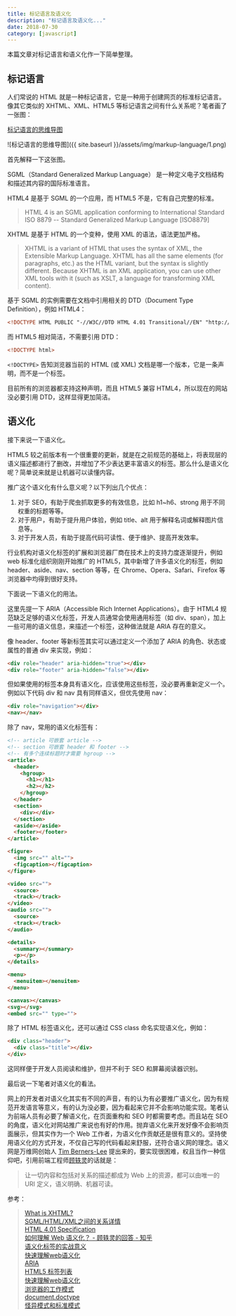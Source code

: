 ```yaml
---
title: 标记语言及语义化
description: "标记语言及语义化..."
date: 2018-07-30
category: [javascript]
---
```


本篇文章对标记语言和语义化作一下简单整理。

## 标记语言

人们常说的 HTML 就是一种标记语言，它是一种用于创建网页的标准标记语言。像其它类似的 XHTML、XML、HTML5 等标记语言之间有什么关系呢？笔者画了一张图：

[标记语言的思维导图][4]

![标记语言的思维导图]({{ site.baseurl }}/assets/img/markup-language/1.png)

首先解释一下这张图。

SGML（Standard Generalized Markup Language） 是一种定义电子文档结构和描述其内容的国际标准语言。

HTML4 是基于 SGML 的一个应用，而 HTML5 不是，它有自己完整的标准。

> HTML 4 is an SGML application conforming to International Standard ISO 8879 -- Standard Generalized Markup Language [ISO8879]

XHTML 是基于 HTML 的一个变种，使用 XML 的语法，语法更加严格。

> XHTML is a variant of HTML that uses the syntax of XML, the Extensible Markup Language. XHTML has all the same elements (for paragraphs, etc.) as the HTML variant, but the syntax is slightly different. Because XHTML is an XML application, you can use other XML tools with it (such as XSLT, a language for transforming XML content).

基于 SGML 的实例需要在文档中引用相关的 DTD（Document Type Definition），例如 HTML4：

```html
<!DOCTYPE HTML PUBLIC "-//W3C//DTD HTML 4.01 Transitional//EN" "http://www.w3.org/TR/html4/loose.dtd">
```

而 HTML5 相对简洁，不需要引用 DTD：

```html
<!DOCTYPE html>
```

`<!DOCTYPE>` 告知浏览器当前的 HTML (或 XML) 文档是哪一个版本，它是一条声明，而不是一个标签。

目前所有的浏览器都支持这种声明，而且 HTML5 兼容 HTML4，所以现在的网站没必要引用 DTD，这样显得更加简洁。

## 语义化

接下来说一下语义化。

HTML5 较之前版本有一个很重要的更新，就是在之前规范的基础上，将表现层的语义描述都进行了删改，并增加了不少表达更丰富语义的标签。那么什么是语义化呢？简单说来就是让机器可以读懂内容。

推广这个语义化有什么意义呢？以下列出几个优点：

1. 对于 SEO，有助于爬虫抓取更多的有效信息，比如 h1~h6、strong 用于不同权重的标题等等。
2. 对于用户，有助于提升用户体验，例如 title、alt 用于解释名词或解释图片信息等。
3. 对于开发人员，有助于提高代码可读性、便于维护、提高开发效率。

行业机构对语义化标签的扩展和浏览器厂商在技术上的支持力度逐渐提升，例如 web 标准化组织刚刚开始推广的 HTML5，其中新增了许多语义化的标签，例如 header、aside、nav、section 等等，在 Chrome、Opera、Safari、Firefox 等浏览器中均得到很好支持。

下面说一下语义化的用法。

这里先提一下 ARIA（Accessible Rich Internet Applications）。由于 HTML4 规范缺乏足够的语义化标签，开发人员通常会使用通用标签（如 div、span），加上一些可用的语义信息，来描述一个标签，这种做法就是 ARIA 存在的意义。

像 header、footer 等新标签其实可以通过定义一个添加了 ARIA 的角色、状态或属性的普通 div 来实现，例如：

```html
<div role="header" aria-hidden="true"></div>
<div role="footer" aria-hidden="false"></div>
```

但如果使用的标签本身具有语义化，应该使用这些标签，没必要再重新定义一个。例如以下代码 div 和 nav 具有同样语义，但优先使用 nav：

```html
<div role="navigation"></div>
<nav></nav>
```

除了 nav，常用的语义化标签有：

```html
<!-- article 可嵌套 article -->
<!-- section 可嵌套 header 和 footer -->
<!-- 有多个连续标题时才需要 hgroup -->
<article>
  <header>
    <hgroup>
      <h1></h1>
      <h2></h2>
    </hgroup>
  </header>
  <section>
    <div></div>
  </section>
  <aside></aside>
  <footer></footer>
</article>

<figure>
  <img src="" alt="">
  <figcaption></figcaption>
</figure>

<video src="">
  <source>
  <track></track>
</video>
<audio src="">
  <source>
  <track></track>
</audio>

<details>
  <summary></summary>
  <p></p>
</details>

<menu>
  <menuitem></menuitem>
</menu>

<canvas></canvas>
<svg></svg>
<embed src="" type="">
```

除了 HTML 标签语义化，还可以通过 CSS class 命名实现语义化，例如：

```html
<div class="header">
  <div class="title"></div>
</div>
```

这同样便于开发人员阅读和维护，但并不利于 SEO 和屏幕阅读器识别。

最后说一下笔者对语义化的看法。

网上的开发者对语义化其实有不同的声音，有的认为有必要推广语义化，因为有规范开发语言等意义，有的认为没必要，因为看起来它并不会影响功能实现。笔者认为前端人员有必要了解语义化，在页面重构和 SEO 时都需要考虑。而且站在 SEO 的角度，语义化对网站推广来说也有好的作用。抛弃语义化来开发好像不会影响页面展示，但其实作为一个 Web 工作者，为语义化作贡献还是很有意义的。坚持使用语义化的方式开发，不仅自己写的代码看起来舒服，还符合语义网的理念。语义网是万维网创始人 [Tim Berners-Lee][12] 提出来的，要实现很困难，权且当作一种信仰吧，引用前端工程师[顾轶灵][11]的话就是：

> 让一切内容和包括对关系的描述都成为 Web 上的资源，都可以由唯一的 URI 定义，语义明确、机器可读。

参考：
> [What is XHTML?][1]  
> [SGML/HTML/XML之间的关系详情][2]  
> [HTML 4.01 Specification][3]  
> [如何理解 Web 语义化？ - 顾轶灵的回答 - 知乎][5]  
> [语义化标签的实战意义][6]  
> [快速理解web语义化][7]  
> [ARIA][8]  
> [HTML5 标签列表][9]  
> [快速理解web语义化][10]  
> [浏览器的工作模式][13]  
> [document.doctype][14]  
> [怪异模式和标准模式][15]  

  [1]: https://www.w3.org/standards/webdesign/htmlcss  
  [2]: https://www.2cto.com/kf/201801/713962.html
  [3]: https://www.w3.org/TR/2018/SPSD-html401-20180327/
  [4]: https://mubu.com/edit/2DNEPceOHV
  [5]: https://www.zhihu.com/question/20455165/answer/15176745
  [6]: http://ued.sina.com.cn/?p=157
  [7]: https://juejin.im/entry/5ab5f229518825558a069304
  [8]: https://developer.mozilla.org/zh-CN/docs/Web/Accessibility/ARIA
  [9]: https://developer.mozilla.org/zh-CN/docs/Web/Guide/HTML/HTML5/HTML5_element_list
  [10]: https://juejin.im/entry/5ab5f229518825558a069304
  [11]: https://www.zhihu.com/people/justineo/activities
  [12]: https://zh.wikipedia.org/wiki/蒂姆·伯纳斯-李
  [13]: http://w3help.org/zh-cn/kb/001/  
  [14]: https://developer.mozilla.org/zh-CN/docs/Web/API/Document/doctype  
  [15]: https://developer.mozilla.org/zh-CN/docs/Web/HTML/Quirks_Mode_and_Standards_Mode